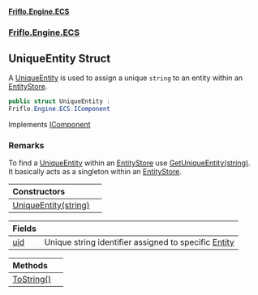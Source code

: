 #### [Friflo.Engine.ECS](index.md#'index')
### [Friflo.Engine.ECS](Friflo.Engine.ECS.md#'Friflo.Engine.ECS')

## UniqueEntity Struct

A [UniqueEntity](UniqueEntity.md#'Friflo.Engine.ECS.UniqueEntity') is used to assign a unique `string` to an entity within an [EntityStore](EntityStore.md#'Friflo.Engine.ECS.EntityStore').

```csharp
public struct UniqueEntity :
Friflo.Engine.ECS.IComponent
```

Implements [IComponent](IComponent.md#'Friflo.Engine.ECS.IComponent')

### Remarks
To find a [UniqueEntity](UniqueEntity.md#'Friflo.Engine.ECS.UniqueEntity') within an [EntityStore](EntityStore.md#'Friflo.Engine.ECS.EntityStore') use [GetUniqueEntity(string)](EntityStoreBase.GetUniqueEntity(string).md#'Friflo.Engine.ECS.EntityStoreBase.GetUniqueEntity(string)').<br/>
It basically acts as a singleton within an [EntityStore](EntityStore.md#'Friflo.Engine.ECS.EntityStore').

| Constructors | |
| :--- | :--- |
| [UniqueEntity(string)](UniqueEntity.UniqueEntity(string).md#'Friflo.Engine.ECS.UniqueEntity.UniqueEntity(string)') | |

| Fields | |
| :--- | :--- |
| [uid](UniqueEntity.uid.md#'Friflo.Engine.ECS.UniqueEntity.uid') | Unique string identifier assigned to specific [Entity](Entity.md#'Friflo.Engine.ECS.Entity') |

| Methods | |
| :--- | :--- |
| [ToString()](UniqueEntity.ToString().md#'Friflo.Engine.ECS.UniqueEntity.ToString()') | |
